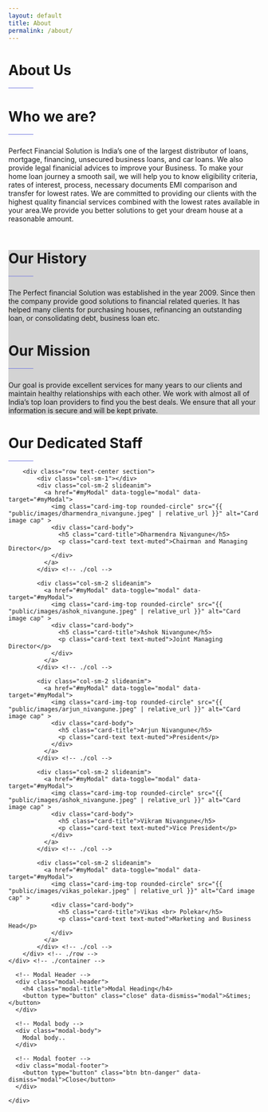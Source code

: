 ```yaml
---
layout: default
title: About
permalink: /about/
---
```

<div id="bg-jumbotron" class="jumbotron jumbotron-fluid">
  <div class="container">
    <h1 class="times animated zoomIn" id="bg-jumbotron-text">About Us</h1>
    <hr style="width: 50px; height: 1px; background-color: #7378df;" align="left">
  </div>
</div>

<div id="about" class="container" style="margin-bottom: 3%">
    <div class="row">
        <div class="col-sm-6">
            <div class="section-title">
              <h1 class="animated zoomIn">Who we are?</h1>
              <hr style="width: 50px; height: 1px; background-color: #7378df;" align="left">
            </div> <!-- ./col -->
            <p class="text-justify animated fadeIn" style="padding-top: 2%">
                Perfect Financial Solution is India&#8217;s one of the largest distributor of loans, mortgage, financing, unsecured business loans, and car loans. We also provide legal finanicial advices to improve your Business. To make your home loan journey a smooth sail, we will help you to know eligibility criteria, rates of interest, process, necessary documents EMI comparison and transfer for lowest rates. We are committed to providing our clients with the highest quality financial services combined with the lowest rates available in your area.We provide you better solutions to get your dream house at a reasonable amount.
             </p>
        </div> <!-- ./col -->
        <div class="col-sm-6">
            <img src="{{ "public/images/header.jpg" | relative_url }}" alt="" class="img-fluid">
        </div> <!-- ./col -->
    </div> <!-- ./row -->
</div> <!-- ./container -->

<div class="section" style="background-color: lightgray;">
    <div class="container">
        <div class="row">
            <div class="col-sm-6">
                <div class="section-title">
                  <h1 class="animated zoomIn">Our History</h1>
                  <hr style="width: 50px; height: 1px; background-color: #7378df;" align="left">
                </div> <!-- ./col -->
                <p class="text-justify animated animated-bounceInLeft" style="padding-top: 2%">
                    The Perfect financial Solution was established in the year 2009. Since then the company provide good solutions to financial related queries.  It has helped many clients for purchasing houses, refinancing an outstanding loan, or consolidating debt, business loan etc.
                 </p>
            </div> <!-- ./col -->
            <div class="col-sm-6">
                <div class="section-title">
                  <h1 class="animated zoomIn">Our Mission</h1>
                  <hr style="width: 50px; height: 1px; background-color: #7378df;" align="left">
                </div> <!-- ./col -->
                <p class="text-justify animated animated-bounceInLeft" style="padding-top: 2%">
                    Our  goal is provide excellent services for many years to our clients and maintain healthy relationships with each other. We work with almost all of India&#8217;s top loan providers to find you the best deals. We ensure that all your information is secure and will be kept private.
                 </p>
            </div> <!-- ./col -->
        </div> <!-- ./row -->
    </div> <!-- ./container -->
</div> <!-- ./section -->

<div class="section">
    <div class="container">
        <div class="row text-center">
            <div class="col-sm-12">
                <div class="section-title">
                  <h1 class="animated zoomIn">Our Dedicated Staff</h1>
                  <hr style="width: 50px; height: 1px; background-color: #7378df;">
                </div>
            </div> <!-- ./col -->
        </div> <!-- ./row -->

        <div class="row text-center section">
            <div class="col-sm-1"></div>
            <div class="col-sm-2 slideanim">
              <a href="#myModal" data-toggle="modal" data-target="#myModal">
                <img class="card-img-top rounded-circle" src="{{ "public/images/dharmendra_nivangune.jpeg" | relative_url }}" alt="Card image cap" >
                <div class="card-body">
                  <h5 class="card-title">Dharmendra Nivangune</h5>
                  <p class="card-text text-muted">Chairman and Managing Director</p>
                </div>
              </a>
            </div> <!-- ./col -->

            <div class="col-sm-2 slideanim">
              <a href="#myModal" data-toggle="modal" data-target="#myModal">
                <img class="card-img-top rounded-circle" src="{{ "public/images/ashok_nivangune.jpeg" | relative_url }}" alt="Card image cap" >
                <div class="card-body">
                  <h5 class="card-title">Ashok Nivangune</h5>
                  <p class="card-text text-muted">Joint Managing Director</p>
                </div>
              </a>
            </div> <!-- ./col -->

            <div class="col-sm-2 slideanim">
              <a href="#myModal" data-toggle="modal" data-target="#myModal">
                <img class="card-img-top rounded-circle" src="{{ "public/images/arjun_nivangune.jpeg" | relative_url }}" alt="Card image cap" >
                <div class="card-body">
                  <h5 class="card-title">Arjun Nivangune</h5>
                  <p class="card-text text-muted">President</p>
                </div>
              </a>
            </div> <!-- ./col -->

            <div class="col-sm-2 slideanim">
              <a href="#myModal" data-toggle="modal" data-target="#myModal">
                <img class="card-img-top rounded-circle" src="{{ "public/images/ashok_nivangune.jpeg" | relative_url }}" alt="Card image cap" >
                <div class="card-body">
                  <h5 class="card-title">Vikram Nivangune</h5>
                  <p class="card-text text-muted">Vice President</p>
                </div>
              </a>
            </div> <!-- ./col -->

            <div class="col-sm-2 slideanim">
              <a href="#myModal" data-toggle="modal" data-target="#myModal">
                <img class="card-img-top rounded-circle" src="{{ "public/images/vikas_polekar.jpeg" | relative_url }}" alt="Card image cap" >
                <div class="card-body">
                  <h5 class="card-title">Vikas <br> Polekar</h5>
                  <p class="card-text text-muted">Marketing and Business Head</p>
                </div>
              </a>
            </div> <!-- ./col -->
        </div> <!-- ./row -->
    </div> <!-- ./container -->
</div> <!-- ./section -->


<!-- The Modal -->
<!-- Dharmendra Nivangune -->
<div class="modal fade" id="myModal">
  <div class="modal-dialog">
    <div class="modal-content">

      <!-- Modal Header -->
      <div class="modal-header">
        <h4 class="modal-title">Modal Heading</h4>
        <button type="button" class="close" data-dismiss="modal">&times;</button>
      </div>

      <!-- Modal body -->
      <div class="modal-body">
        Modal body..
      </div>

      <!-- Modal footer -->
      <div class="modal-footer">
        <button type="button" class="btn btn-danger" data-dismiss="modal">Close</button>
      </div>

    </div>
  </div>
</div>
